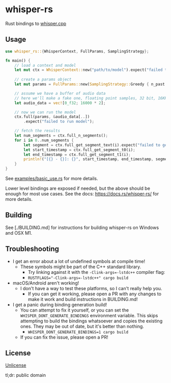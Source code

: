 # whisper-rs

Rust bindings to [whisper.cpp](https://github.com/ggerganov/whisper.cpp/)

## Usage
```rust
use whisper_rs::{WhisperContext, FullParams, SamplingStrategy};

fn main() {
    // load a context and model
    let mut ctx = WhisperContext::new("path/to/model").expect("failed to load model");
    
    // create a params object
    let mut params = FullParams::new(SamplingStrategy::Greedy { n_past: 0 });

    // assume we have a buffer of audio data
    // here we'll make a fake one, floating point samples, 32 bit, 16KHz, mono
    let audio_data = vec![0_f32; 16000 * 2];

    // now we can run the model
    ctx.full(params, &audio_data[..])
        .expect("failed to run model");

    // fetch the results
    let num_segments = ctx.full_n_segments();
    for i in 0..num_segments {
        let segment = ctx.full_get_segment_text(i).expect("failed to get segment");
        let start_timestamp = ctx.full_get_segment_t0(i);
        let end_timestamp = ctx.full_get_segment_t1(i);
        println!("[{} - {}]: {}", start_timestamp, end_timestamp, segment);
    }
}
```

See [examples/basic_use.rs](examples/basic_use.rs) for more details.

Lower level bindings are exposed if needed, but the above should be enough for most use cases.
See the docs: https://docs.rs/whisper-rs/ for more details.

## Building

See [./BUILDING.md] for instructions for building whisper-rs on Windows and OSX M1.

## Troubleshooting

* I get an error about a lot of undefined symbols at compile time!
  * These symbols might be part of the C++ standard library.
    * Try linking against it with the `-Clink-args=-lstdc++` compiler flag: 
    * `RUSTFLAGS="-Clink-args=-lstdc++" cargo build`
* macOS/Android aren't working!
  * I don't have a way to test these platforms, so I can't really help you.
    * If you can get it working, please open a PR with any changes to make it work and build instructions in BUILDING.md!
* I get a panic during binding generation build!
  * You can attempt to fix it yourself, or you can set the `WHISPER_DONT_GENERATE_BINDINGS` environment variable.
    This skips attempting to build the bindings whatsoever and copies the existing ones. They may be out of date,
    but it's better than nothing.
    * `WHISPER_DONT_GENERATE_BINDINGS=1 cargo build`
  * If you can fix the issue, please open a PR!

## License
[Unlicense](LICENSE)

tl;dr: public domain
